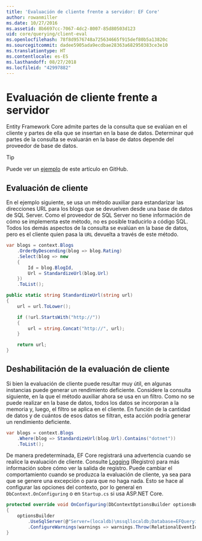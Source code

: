 ```yaml
---
title: 'Evaluación de cliente frente a servidor: EF Core'
author: rowanmiller
ms.date: 10/27/2016
ms.assetid: 8b6697cc-7067-4dc2-8007-85d80503d123
uid: core/querying/client-eval
ms.openlocfilehash: 78f8d9576748a725634665f915def80b5a13820c
ms.sourcegitcommit: dadee5905ada9ecdbae28363a682950383ce3e10
ms.translationtype: HT
ms.contentlocale: es-ES
ms.lasthandoff: 08/27/2018
ms.locfileid: "42997882"
---
```

# <a name="client-vs-server-evaluation"></a>Evaluación de cliente frente a servidor

Entity Framework Core admite partes de la consulta que se evalúan en el cliente y partes de ella que se insertan en la base de datos. Determinar qué partes de la consulta se evaluarán en la base de datos depende del proveedor de base de datos.

> [!TIP]  
> Puede ver un [ejemplo](https://github.com/aspnet/EntityFramework.Docs/tree/master/samples/core/Querying) de este artículo en GitHub.

## <a name="client-evaluation"></a>Evaluación de cliente

En el ejemplo siguiente, se usa un método auxiliar para estandarizar las direcciones URL para los blogs que se devuelven desde una base de datos de SQL Server. Como el proveedor de SQL Server no tiene información de cómo se implementa este método, no es posible traducirlo a código SQL. Todos los demás aspectos de la consulta se evalúan en la base de datos, pero es el cliente quien pasa la `URL` devuelta a través de este método.

<!-- [!code-csharp[Main](samples/core/Querying/Querying/ClientEval/Sample.cs?highlight=6)] -->
``` csharp
var blogs = context.Blogs
    .OrderByDescending(blog => blog.Rating)
    .Select(blog => new
    {
        Id = blog.BlogId,
        Url = StandardizeUrl(blog.Url)
    })
    .ToList();
```

<!-- [!code-csharp[Main](samples/core/Querying/Querying/ClientEval/Sample.cs)] -->
``` csharp
public static string StandardizeUrl(string url)
{
    url = url.ToLower();

    if (!url.StartsWith("http://"))
    {
        url = string.Concat("http://", url);
    }

    return url;
}
```

## <a name="disabling-client-evaluation"></a>Deshabilitación de la evaluación de cliente

Si bien la evaluación de cliente puede resultar muy útil, en algunas instancias puede generar un rendimiento deficiente. Considere la consulta siguiente, en la que el método auxiliar ahora se usa en un filtro. Como no se puede realizar en la base de datos, todos los datos se incorporan a la memoria y, luego, el filtro se aplica en el cliente. En función de la cantidad de datos y de cuántos de esos datos se filtran, esta acción podría generar un rendimiento deficiente.

<!-- [!code-csharp[Main](samples/core/Querying/Querying/ClientEval/Sample.cs)] -->
``` csharp
var blogs = context.Blogs
    .Where(blog => StandardizeUrl(blog.Url).Contains("dotnet"))
    .ToList();
```

De manera predeterminada, EF Core registrará una advertencia cuando se realice la evaluación de cliente. Consulte [Logging](../miscellaneous/logging.md) (Registro) para más información sobre cómo ver la salida de registro. Puede cambiar el comportamiento cuando se produzca la evaluación de cliente, ya sea para que se genere una excepción o para que no haga nada. Esto se hace al configurar las opciones del contexto, por lo general en `DbContext.OnConfiguring` o en `Startup.cs` si usa ASP.NET Core.

<!-- [!code-csharp[Main](samples/core/Querying/Querying/ClientEval/ThrowOnClientEval/BloggingContext.cs?highlight=5)] -->
``` csharp
protected override void OnConfiguring(DbContextOptionsBuilder optionsBuilder)
{
    optionsBuilder
        .UseSqlServer(@"Server=(localdb)\mssqllocaldb;Database=EFQuerying;Trusted_Connection=True;")
        .ConfigureWarnings(warnings => warnings.Throw(RelationalEventId.QueryClientEvaluationWarning));
}
```
